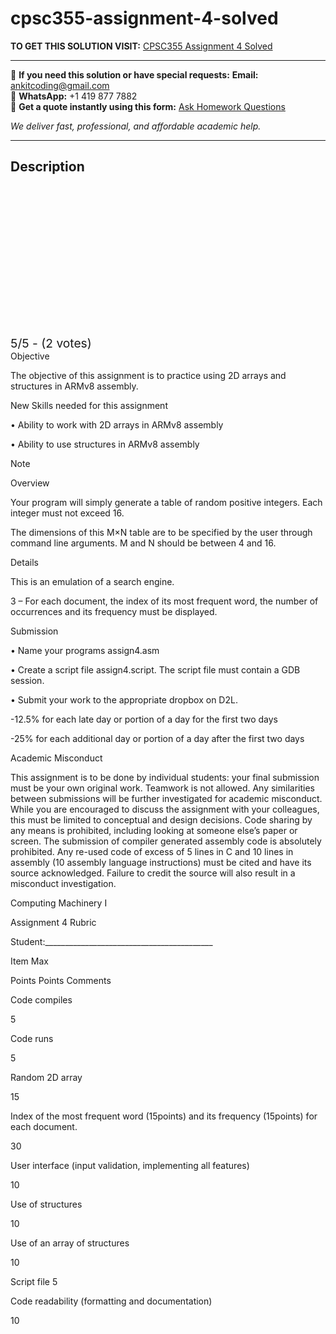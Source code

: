 # cpsc355-assignment-4-solved
**TO GET THIS SOLUTION VISIT:** [CPSC355 Assignment 4 Solved](https://www.ankitcodinghub.com/product/cpsc355-computing-machinery-i-assignment-4-solved-4/)


---

📩 **If you need this solution or have special requests:** **Email:** ankitcoding@gmail.com  
📱 **WhatsApp:** +1 419 877 7882  
📄 **Get a quote instantly using this form:** [Ask Homework Questions](https://www.ankitcodinghub.com/services/ask-homework-questions/)

*We deliver fast, professional, and affordable academic help.*

---

<h2>Description</h2>



<div class="kk-star-ratings kksr-auto kksr-align-center kksr-valign-top" data-payload="{&quot;align&quot;:&quot;center&quot;,&quot;id&quot;:&quot;116167&quot;,&quot;slug&quot;:&quot;default&quot;,&quot;valign&quot;:&quot;top&quot;,&quot;ignore&quot;:&quot;&quot;,&quot;reference&quot;:&quot;auto&quot;,&quot;class&quot;:&quot;&quot;,&quot;count&quot;:&quot;2&quot;,&quot;legendonly&quot;:&quot;&quot;,&quot;readonly&quot;:&quot;&quot;,&quot;score&quot;:&quot;5&quot;,&quot;starsonly&quot;:&quot;&quot;,&quot;best&quot;:&quot;5&quot;,&quot;gap&quot;:&quot;4&quot;,&quot;greet&quot;:&quot;Rate this product&quot;,&quot;legend&quot;:&quot;5\/5 - (2 votes)&quot;,&quot;size&quot;:&quot;24&quot;,&quot;title&quot;:&quot;CPSC355 Assignment 4 Solved&quot;,&quot;width&quot;:&quot;138&quot;,&quot;_legend&quot;:&quot;{score}\/{best} - ({count} {votes})&quot;,&quot;font_factor&quot;:&quot;1.25&quot;}">

<div class="kksr-stars">

<div class="kksr-stars-inactive">
            <div class="kksr-star" data-star="1" style="padding-right: 4px">


<div class="kksr-icon" style="width: 24px; height: 24px;"></div>
        </div>
            <div class="kksr-star" data-star="2" style="padding-right: 4px">


<div class="kksr-icon" style="width: 24px; height: 24px;"></div>
        </div>
            <div class="kksr-star" data-star="3" style="padding-right: 4px">


<div class="kksr-icon" style="width: 24px; height: 24px;"></div>
        </div>
            <div class="kksr-star" data-star="4" style="padding-right: 4px">


<div class="kksr-icon" style="width: 24px; height: 24px;"></div>
        </div>
            <div class="kksr-star" data-star="5" style="padding-right: 4px">


<div class="kksr-icon" style="width: 24px; height: 24px;"></div>
        </div>
    </div>

<div class="kksr-stars-active" style="width: 138px;">
            <div class="kksr-star" style="padding-right: 4px">


<div class="kksr-icon" style="width: 24px; height: 24px;"></div>
        </div>
            <div class="kksr-star" style="padding-right: 4px">


<div class="kksr-icon" style="width: 24px; height: 24px;"></div>
        </div>
            <div class="kksr-star" style="padding-right: 4px">


<div class="kksr-icon" style="width: 24px; height: 24px;"></div>
        </div>
            <div class="kksr-star" style="padding-right: 4px">


<div class="kksr-icon" style="width: 24px; height: 24px;"></div>
        </div>
            <div class="kksr-star" style="padding-right: 4px">


<div class="kksr-icon" style="width: 24px; height: 24px;"></div>
        </div>
    </div>
</div>


<div class="kksr-legend" style="font-size: 19.2px;">
            5/5 - (2 votes)    </div>
    </div>
Objective

The objective of this assignment is to practice using 2D arrays and structures in ARMv8 assembly.

New Skills needed for this assignment

• Ability to work with 2D arrays in ARMv8 assembly

• Ability to use structures in ARMv8 assembly

Note

Overview

Your program will simply generate a table of random positive integers. Each integer must not exceed 16.

The dimensions of this M×N table are to be specified by the user through command line arguments. M and N should be between 4 and 16.

Details

This is an emulation of a search engine.

3 – For each document, the index of its most frequent word, the number of occurrences and its frequency must be displayed.

Submission

• Name your programs assign4.asm

• Create a script file assign4.script. The script file must contain a GDB session.

• Submit your work to the appropriate dropbox on D2L.

-12.5% for each late day or portion of a day for the first two days

-25% for each additional day or portion of a day after the first two days

Academic Misconduct

This assignment is to be done by individual students: your final submission must be your own original work. Teamwork is not allowed. Any similarities between submissions will be further investigated for academic misconduct. While you are encouraged to discuss the assignment with your colleagues, this must be limited to conceptual and design decisions. Code sharing by any means is prohibited, including looking at someone else’s paper or screen. The submission of compiler generated assembly code is absolutely prohibited. Any re-used code of excess of 5 lines in C and 10 lines in assembly (10 assembly language instructions) must be cited and have its source acknowledged. Failure to credit the source will also result in a misconduct investigation.

Computing Machinery I

Assignment 4 Rubric

Student:__________________________________________

Item Max

Points Points Comments

Code compiles

5

Code runs

5

Random 2D array

15

Index of the most frequent word (15points) and its frequency (15points) for each document.

30

User interface (input validation, implementing all features)

10

Use of structures

10

Use of an array of structures

10

Script file 5

Code readability (formatting and documentation)

10
